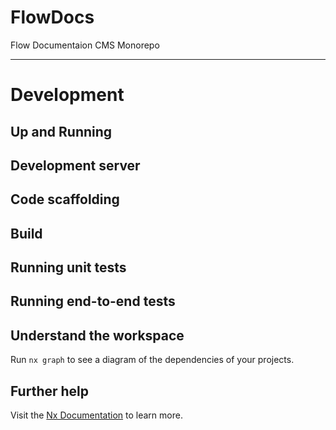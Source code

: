 

# FlowDocs

Flow Documentaion CMS Monorepo

---

# Development

## Up and Running

## Development server

## Code scaffolding

## Build

## Running unit tests

## Running end-to-end tests

## Understand the workspace

Run `nx graph` to see a diagram of the dependencies of your projects.

## Further help

Visit the [Nx Documentation](https://nx.dev) to learn more.

